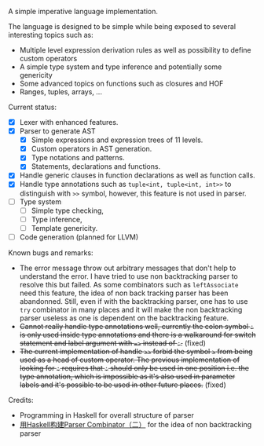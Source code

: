 A simple imperative language implementation.

The language is designed to be simple while being exposed to several interesting topics such as:

- Multiple level expression derivation rules as well as possibility to define custom operators
- A simple type system and type inference and potentially some genericity
- Some advanced topics on functions such as closures and HOF
- Ranges, tuples, arrays, ...

Current status:

- [x] Lexer with enhanced features.
- [x] Parser to generate AST
    - [x] Simple expressions and expression trees of 11 levels.
    - [x] Custom operators in AST generation.
    - [x] Type notations and patterns.
    - [x] Statements, declarations and functions.
- [x] Handle generic clauses in function declarations as well as function calls.
- [x] Handle type annotations such as `tuple<int, tuple<int, int>>` to distinguish with `>>` symbol, however, this feature is not used in parser.
- [ ] Type system
    - [ ] Simple type checking,
    - [ ] Type inference, 
    - [ ] Template genericity.
- [ ] Code generation (planned for LLVM)

Known bugs and remarks:

- The error message throw out arbitrary messages that don't help to understand the error. I have tried to use non backtracking parser to resolve this but failed. As some combinators such as `leftAssociate` need this feature, the idea of non back tracking parser has been abandonned. Still, even if with the backtracking parser, one has to use `try` combinator in many places and it will make the non backtracking parser useless as one is dependent on the backtracking feature.
- ~~Cannot really handle type annotations well, currently the colon symbol `:` is only used inside type annotations and there is a walkaround for switch statement and label argument with `=>` instead of `:`.~~ (fixed)
- ~~The current implementation of handle `>>` forbid the symbol `>` from being used as a head of custom operator. The previous implementation of looking for `:` requires that `:` should only be used in one position i.e. the type annotation, which is impossible as it's also used in parameter labels and it's possible to be used in other future places.~~ (fixed)

Credits:

- Programming in Haskell for overall structure of parser
- [用Haskell构建Parser Combinator（二）](https://gaufoo.com/parser2/) for the idea of non backtracking parser